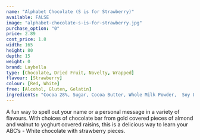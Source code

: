 ```yaml
---
name: "Alphabet Chocolate (S is for Strawberry)"
available: FALSE
image: "alphabet-chocolate-s-is-for-strawberry.jpg"
purchase_option: "0"
price: 2.89
cost_price: 1.8
width: 165
height: 80
depth: 15
weight: 0
brand: Laybella
type: [Chocolate, Dried Fruit, Novelty, Wrapped]
flavour: [Strawberry]
colour: [Red, White]
free: [Alcohol, Gluten, Gelatin]
ingredients: "Cocoa 28%, Sugar, Cocoa Butter, Whole Milk Powder,  Soy Lecithin, Flavouring: Natural Vanilla, Emulsifier, Strawberry"
---
```

A fun way to spell out your name or a personal message in a variety of flavours. With choices of chocolate bar from gold covered pieces of almond and walnut to yoghurt covered raisins, this is a delicious way to learn your ABC’s - White chocolate with strawberry pieces.